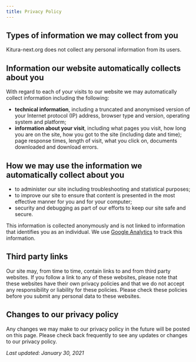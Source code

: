 ```yaml
---
title: Privacy Policy
---
```


## Types of information we may collect from you

Kitura-next.org does not collect any personal information from its users. 

## Information our website automatically collects about you

With regard to each of your visits to our website we may automatically collect information including the following:

- **technical information**, including a truncated and anonymised version of your Internet protocol (IP) address, browser type and version, operating system and platform;
- **information about your visit**, including what pages you visit, how long you are on the site, how you got to the site (including date and time); page response times, length of visit, what you click on, 
documents downloaded and download errors.

## How we may use the information we automatically collect about you

- to administer our site including troubleshooting and statistical purposes;
- to improve our site to ensure that content is presented in the most effective manner for you and for your computer;
- security and debugging as part of our efforts to keep our site safe and secure.

This information is collected anonymously and is not linked to information that identifies you as an individual. We use [Google Analytics](https://support.google.com/analytics/answer/6004245) to track this information. 

## Third party links
Our site may, from time to time, contain links to and from third party websites. If you follow a link to any of these websites, please note that these websites have their own privacy policies and
that we do not accept any responsibility or liability for these policies. Please check these policies before you submit any personal data to these websites.

## Changes to our privacy policy
Any changes we may make to our privacy policy in the future will be posted on this page. Please check back frequently to see any updates or changes to our privacy policy.  

*Last updated: January 30, 2021*
